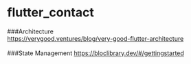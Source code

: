 # flutter_contact

###Architecture <br>
https://verygood.ventures/blog/very-good-flutter-architecture <br>
<br>
###State Management
https://bloclibrary.dev/#/gettingstarted <br>
